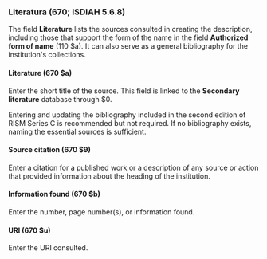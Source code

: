### Literatura (670; ISDIAH 5.6.8)

The field **Literature** lists the sources consulted in creating the description, including those that support the form of the name in the field **Authorized form of name** (110 $a). It can also serve as a general bibliography for the institution's collections.

#### Literature (670 $a)

Enter the short title of the source. This field is linked to the **Secondary literature** database through $0.

Entering and updating the bibliography included in the second edition of RISM Series C is recommended but not required. If no bibliography exists, naming the essential sources is sufficient.

#### Source citation (670 $9)

Enter a citation for a published work or a description of any source or action that provided information about the heading of the institution.

#### Information found (670 $b)

Enter the number, page number(s), or information found.

#### URI (670 $u)

Enter the URI consulted.
